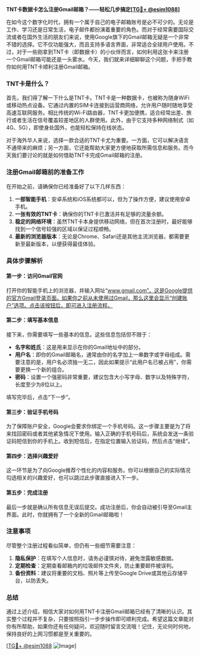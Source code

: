 **TNT卡数据卡怎么注册Gmail邮箱？——轻松几步搞定[[TG💪+ @esim1088](https://t.me/s/esim1088)]**

在如今这个数字化时代，拥有一个属于自己的电子邮箱账号是必不可少的。无论是工作、学习还是日常生活，电子邮件都扮演着重要的角色。而对于经常需要国际交流或者在国外生活的朋友们来说，使用Google旗下的Gmail邮箱无疑是一个非常不错的选择。它不仅功能强大，而且支持多语言界面，非常适合全球用户使用。不过，对于一些刚拿到TNT卡（即数据卡）的小伙伴而言，如何利用这张卡来注册一个Gmail邮箱可能还是一头雾水。今天，我们就来详细聊聊这个问题，手把手教你如何用TNT卡顺利注册Gmail邮箱。

### TNT卡是什么？

首先，我们得了解一下什么是TNT卡。TNT卡是一种数据卡，也被称为随身WiFi或移动热点设备。它通过内置的SIM卡连接到运营商网络，允许用户随时随地享受高速互联网服务。相比传统的Wi-Fi路由器，TNT卡更加便携，适合经常出差、旅行或者生活在信号覆盖较差地区的人群使用。此外，由于它支持多种网络制式（如4G、5G），即使身处国外，也能轻松保持在线状态。

对于海外华人来说，选择一款合适的TNT卡尤为重要。一方面，它可以解决语言不通带来的麻烦；另一方面，它还能帮助大家更方便地获取所需信息和服务。而今天我们要讨论的就是如何借助TNT卡完成Gmail邮箱的注册。

### 注册Gmail邮箱前的准备工作

在开始之前，请确保你已经准备好了以下几样东西：

1. **一部智能手机**：安卓系统和iOS系统都可以，但为了操作方便，建议使用安卓手机。
2. **一张有效的TNT卡**：确保你的TNT卡已激活并有足够的流量余额。
3. **稳定的网络环境**：虽然TNT卡本身提供移动网络，但在首次注册时，最好能够找到一个信号较强的区域以保证过程顺畅。
4. **最新的浏览器版本**：无论是Chrome、Safari还是其他主流浏览器，都需要更新至最新版本，以便获得最佳体验。

### 具体步骤解析

#### 第一步：访问Gmail官网

打开你的智能手机上的浏览器，并输入网址“www.gmail.com”。这是Google提供的官方Gmail登录页面。如果你之前从未使用过Gmail，那么这里会显示“创建账户”选项。点击该按钮后，即可进入注册流程。

#### 第二步：填写基本信息

接下来，你需要填写一些基本的信息。这些信息包括但不限于：
- **名字和姓氏**：这是用来显示在你的Gmail地址中的部分。
- **用户名**：即你的Gmail邮箱名，通常由你的名字加上一串数字或字母组成。需要注意的是，用户名必须独一无二，因此如果提示“此用户名已被占用”，你需要更换一个新的组合。
- **密码**：设置一个强密码非常重要，建议包含大小写字母、数字以及特殊字符，长度至少为8位以上。

填写完毕后，点击“下一步”。

#### 第三步：验证手机号码

为了保障账户安全，Google会要求你绑定一个手机号码。这一步骤主要是为了将来找回密码或者其他紧急情况下使用。输入正确的手机号码后，系统会发送一条验证码短信到你的手机上。收到短信后，在指定位置输入验证码，然后点击“继续”。

#### 第四步：选择兴趣爱好

这一环节是为了向Google推荐个性化的内容和服务。你可以根据自己的实际情况勾选相关的兴趣爱好，也可以跳过此步骤直接进入下一步。

#### 第五步：完成注册

最后一步就是确认所有信息无误后提交。成功注册后，你会自动被引导至Gmail主界面。此时，你就拥有了一个全新的Gmail邮箱啦！

### 注意事项

尽管整个注册过程看似简单，但仍有一些细节需要注意：

1. **隐私保护**：在填写个人信息时，请务必谨慎对待，避免泄露敏感数据。
2. **定期检查**：定期查看邮箱内的垃圾邮件文件夹，防止重要邮件被误判。
3. **备份资料**：建议将重要的文档、照片等上传至Google Drive或其他云存储平台，以防丢失。

### 总结

通过上述介绍，相信大家对如何用TNT卡注册Gmail邮箱已经有了清晰的认识。其实整个过程并不复杂，只要按照指引一步步操作即可顺利完成。希望这篇文章能对你有所帮助，如果你还有任何疑问，欢迎随时留言交流哦！记住，无论何时何地，保持良好的上网习惯都是至关重要的。

[[TG💪+ @esim1088](https://t.me/s/esim1088) ![Image](https://i.postimg.cc/4NQfJmqS/Snipaste-2025-05-13-00-14-12.png)]